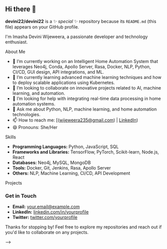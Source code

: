 ## Hi there 👋


**devini22/devini22** is a ✨ _special_ ✨ repository because its `README.md` (this file) appears on your GitHub profile.

I'm Imasha Devini Wijeweera, a passionate developer and technology enthusiast.

About Me
- 🔭 I’m currently working on an Intelligent Home Automation System that leverages Neo4j, Conda, Apollo Server, Rasa, Docker, NLP, Python, CI/CD, GUI design, API integrations, and ML.
- 🌱 I’m currently learning advanced machine learning techniques and how to deploy scalable applications using Kubernetes.
- 👯 I’m looking to collaborate on innovative projects related to AI, machine learning, and automation.
- 🤔 I’m looking for help with integrating real-time data processing in home automation systems.
- 💬 Ask me about Python, NLP, machine learning, and home automation technologies.
- 📫 How to reach me: [(wijeweera235@gmail.com) | [LinkedIn](linkedin.com/in/imasha-devini-wijeweera-ab2911256))
- 😄 Pronouns: She/Her

Skills
- **Programming Languages:** Python, JavaScript, SQL
- **Frameworks and Libraries:** TensorFlow, PyTorch, Scikit-learn, Node.js, React
- **Databases:** Neo4j, MySQL, MongoDB
- **Tools:** Docker, Git, Jenkins, Rasa, Apollo Server
- **Others:** NLP, Machine Learning, CI/CD, API Development

Projects


### Get in Touch
- **Email:** [your.email@example.com](mailto:your.email@example.com)
- **LinkedIn:** [linkedin.com/in/yourprofile](https://www.linkedin.com/in/yourprofile)
- **Twitter:** [twitter.com/yourprofile](https://twitter.com/yourprofile)

Thanks for stopping by! Feel free to explore my repositories and reach out if you'd like to collaborate on any projects.

-->
